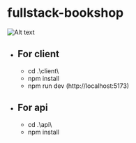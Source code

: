 # fullstack-bookshop

![Alt text](https://res.cloudinary.com/jonasdev/image/upload/v1697284334/jonastore-bookshop_ydawmi.png)

* ## For client
   - cd .\client\
   - npm install
   - npm run dev (http://localhost:5173)


* ## For api
    - cd .\api\
    - npm install
